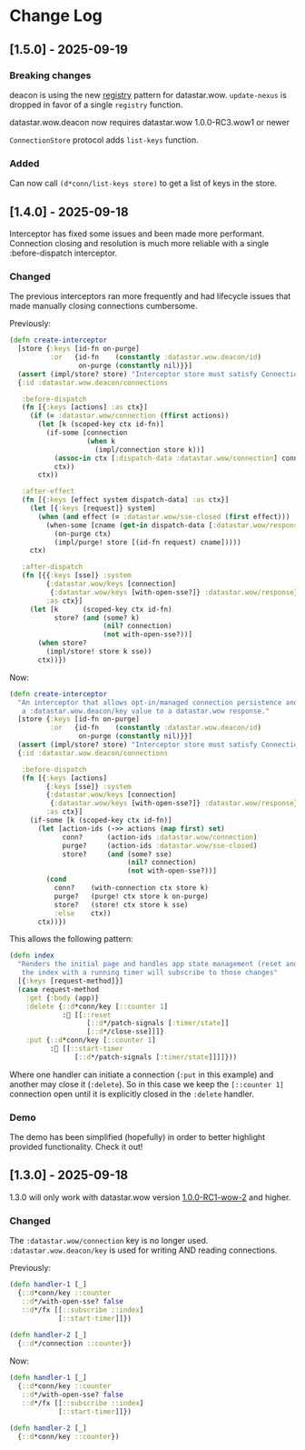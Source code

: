 # Change Log

## [1.5.0] - 2025-09-19

### Breaking changes

deacon is using the new [registry](https://github.com/brianium/datastar.wow?tab=readme-ov-file#extending) pattern for datastar.wow. `update-nexus` is dropped in favor of a single `registry` function.

datastar.wow.deacon now requires datastar.wow 1.0.0-RC3.wow1 or newer

`ConnectionStore` protocol adds `list-keys` function.

### Added

Can now call `(d*conn/list-keys store)` to get a list of keys in the store.

## [1.4.0] - 2025-09-18

Interceptor has fixed some issues and been made more performant. Connection closing and resolution is much more reliable with a single :before-dispatch interceptor.

### Changed

The previous interceptors ran more frequently and had lifecycle issues that made manually closing
connections cumbersome.

Previously:

```clojure
(defn create-interceptor
  [store {:keys [id-fn on-purge]
          :or   {id-fn    (constantly :datastar.wow.deacon/id)
                 on-purge (constantly nil)}}]
  (assert (impl/store? store) "Interceptor store must satisfy ConnectionStore protocol")
  {:id :datastar.wow.deacon/connections

   :before-dispatch
   (fn [{:keys [actions] :as ctx}]
     (if (= :datastar.wow/connection (ffirst actions))
       (let [k (scoped-key ctx id-fn)]
         (if-some [connection
                   (when k
                     (impl/connection store k))]
           (assoc-in ctx [:dispatch-data :datastar.wow/connection] connection)
           ctx))
       ctx))

   :after-effect
   (fn [{:keys [effect system dispatch-data] :as ctx}]
     (let [{:keys [request]} system]
       (when (and effect (= :datastar.wow/sse-closed (first effect)))
         (when-some [cname (get-in dispatch-data [:datastar.wow/response :datastar.wow.deacon/key])]
           (on-purge ctx)
           (impl/purge! store [(id-fn request) cname]))))
     ctx)

   :after-dispatch
   (fn [{{:keys [sse]} :system
         {:datastar.wow/keys [connection]
          {:datastar.wow/keys [with-open-sse?]} :datastar.wow/response} :dispatch-data
         :as ctx}]
     (let [k      (scoped-key ctx id-fn)
           store? (and (some? k)
                       (nil? connection)
                       (not with-open-sse?))]
       (when store?
         (impl/store! store k sse))
       ctx))})
```

Now:

```clojure
(defn create-interceptor
  "An interceptor that allows opt-in/managed connection persistence and reuse by adding
   a :datastar.wow.deacon/key value to a datastar.wow response."
  [store {:keys [id-fn on-purge]
          :or   {id-fn    (constantly :datastar.wow.deacon/id)
                 on-purge (constantly nil)}}]
  (assert (impl/store? store) "Interceptor store must satisfy ConnectionStore protocol")
  {:id :datastar.wow.deacon/connections

   :before-dispatch
   (fn [{:keys [actions]
         {:keys [sse]} :system
         {:datastar.wow/keys [connection]
          {:datastar.wow/keys [with-open-sse?]} :datastar.wow/response} :dispatch-data
         :as ctx}]
     (if-some [k (scoped-key ctx id-fn)]
       (let [action-ids (->> actions (map first) set)
             conn?      (action-ids :datastar.wow/connection)
             purge?     (action-ids :datastar.wow/sse-closed)
             store?     (and (some? sse)
                             (nil? connection)
                             (not with-open-sse?))]
         (cond
           conn?    (with-connection ctx store k)
           purge?   (purge! ctx store k on-purge)
           store?   (store! ctx store k sse)
           :else    ctx))
       ctx))})
```

This allows the following pattern:

```clojure
(defn index
  "Renders the initial page and handles app state management (reset and starting the timer). Loading
   the index with a running timer will subscribe to those changes"
  [{:keys [request-method]}]
  (case request-method
    :get {:body (app)}
    :delete {::d*conn/key [::counter 1]
             :🚀 [[::reset
                   [::d*/patch-signals [:timer/state]]
                   [::d*/close-sse]]]}
    :put {::d*conn/key [::counter 1]
          :🚀 [[::start-timer
                [::d*/patch-signals [:timer/state]]]]}))
```

Where one handler can initiate a connection (`:put` in this example) and another may close it (`:delete`). So in this case we keep the `[::counter 1]` connection open until it is explicitly closed in the `:delete` handler.

### Demo

The demo has been simplified (hopefully) in order to better highlight provided functionality. Check it out!

## [1.3.0] - 2025-09-18

1.3.0 will only work with datastar.wow version [1.0.0-RC1-wow-2](https://clojars.org/com.github.brianium/datastar.wow) and higher.

### Changed

The `:datastar.wow/connection` key is no longer used. `:datastar.wow.deacon/key` is used for writing AND reading connections.

Previously:

```clojure
(defn handler-1 [_]
  {::d*conn/key ::counter
   ::d*/with-open-sse? false
   ::d*/fx [[::subscribe ::index]
            [::start-timer]]})
			
(defn handler-2 [_]
  {::d*/connection ::counter})
```

Now:

```clojure
(defn handler-1 [_]
  {::d*conn/key ::counter
   ::d*/with-open-sse? false
   ::d*/fx [[::subscribe ::index]
            [::start-timer]]})
			
(defn handler-2 [_]
  {::d*conn/key ::counter})
```
